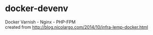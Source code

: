 docker-devenv
=============

Docker Varnish - Nginx - PHP-FPM  
created from http://blog.nicolargo.com/2014/10/infra-lemp-docker.html
